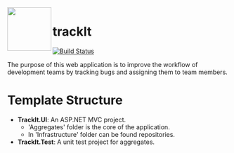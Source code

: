 <img align="left" width="100" height="100" src="https://user-images.githubusercontent.com/70466418/102879400-59d3ec80-4452-11eb-8214-e92c9d2e21c0.png">

# trackIt

[![Build Status](https://dev.azure.com/rolfindc/trackId/_apis/build/status/trackId-ASP.NET-CI?branchName=main)](https://dev.azure.com/rolfindc/trackId/_build/latest?definitionId=2&branchName=main)

The purpose of this web application is to improve the workflow of development teams by tracking bugs and assigning them to team members.

# Template Structure
- **TrackIt.UI**: An ASP.NET MVC project.
  - 'Aggregates' folder is the core of the application.
  - In 'Infrastructure' folder can be found repositories.
 - **TrackIt.Test**: A unit test project for aggregates.

